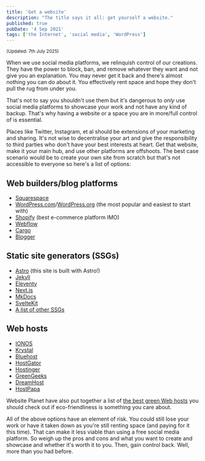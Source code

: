 ```yaml
---
title: 'Get a website'
description: "The title says it all: get yourself a website."
published: true
pubDate: '4 Sep 2021'
tags: ['the Internet', 'social media', 'WordPress']
---
```


<small>(Updated: 7th July 2025)</small>

When we use social media platforms, we relinquish control of our creations. They have the power to block, ban, and remove whatever they want and not give you an explanation. You may never get it back and there's almost nothing you can do about it. You effectively rent space and hope they don't pull the rug from under you.

That's not to say you shouldn't use them but it's dangerous to _only_ use social media platforms to showcase your work and not have any kind of backup. That's why having a website or a space you are in more/full control of is essential.

Places like Twitter, Instagram, et al should be extensions of your marketing and sharing. It's not wise to decentralise your art and give the responsibility to third parties who don't have your best interests at heart. Get that website, make it your main hub, and use other platforms are offshoots. The best case scenario would be to create your own site from scratch but that's not accessible to everyone so here's a list of options:

## Web builders/blog platforms

* [Squarespace](https://www.squarespace.com/)
* [WordPress.com](https://wordpress.com/)/[WordPress.org](https://wordpress.org/) (the most popular and easiest to start with)
* [Shopify](https://www.shopify.com/) (best e-commerce platform IMO)
* [Webflow](https://webflow.com/)
* [Cargo](https://cargo.site/)
* [Blogger](https://www.blogger.com/)

## Static site generators (SSGs)

* [Astro](https://astro.build/) (this site is built with Astro!)
* [Jekyll](https://jekyllrb.com/)
* [Eleventy](https://www.11ty.dev/)
* [Next.js](https://nextjs.org/)
* [MkDocs](https://www.mkdocs.org/)
* [SvelteKit](https://svelte.dev/)
* [A list of other SSGs](https://jamstack.org/generators/)

## Web hosts

* [IONOS](https://www.ionos.co.uk/)
* [Krystal](https://krystal.uk/)
* [Bluehost](https://www.bluehost.uk/)
* [HostGator](https://www.hostgator.com/)
* [Hostinger](https://www.hostinger.com/uk)
* [GreenGeeks](https://www.greengeeks.com/)
* [DreamHost](https://www.dreamhost.com/)
* [HostPapa](https://www.hostpapa.co.uk/)

Website Planet have also put together a list of [the best green Web hosts](https://www.websiteplanet.com/blog/best-green-web-hosting-services/) you should check out if eco-friendliness is something you care about.

All of the above options have an element of risk. You could still lose your work or have it taken down as you're still renting space (and paying for it this time). That can make it less viable than using a free social media platform. So weigh up the pros and cons and what you want to create and showcase and whether it's worth it to you. Then, gain control back. Well, more than you had before.